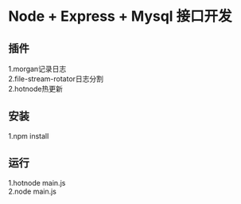 # Node + Express + Mysql 接口开发

## 插件
1.morgan记录日志  
2.file-stream-rotator日志分割  
2.hotnode热更新  

## 安装  
1.npm install  

## 运行  
1.hotnode main.js  
2.node main.js  